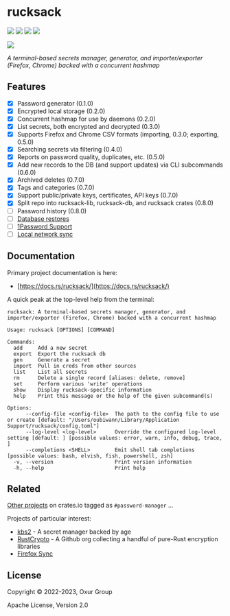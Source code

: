 # rucksack

[![][build-badge]][build]
[![][crate-badge]][crate]
[![][tag-badge]][tag]
[![][docs-badge]][docs]

[![][logo]][logo-large]

*A terminal-based secrets manager, generator, and importer/exporter (Firefox, Chrome) backed with a concurrent hashmap*

## Features

* [x] Password generator (0.1.0)
* [x] Encrypted local storage (0.2.0)
* [x] Concurrent hashmap for use by daemons (0.2.0)
* [x] List secrets, both encrypted and decrypted (0.3.0)
* [x] Supports Firefox and Chrome CSV formats (importing, 0.3.0; exporting, 0.5.0)
* [x] Searching secrets via filtering (0.4.0)
* [x] Reports on password quality, duplicates, etc. (0.5.0)
* [x] Add new records to the DB (and support updates) via CLI subcommands (0.6.0)
* [x] Archived deletes (0.7.0)
* [x] Tags and categories (0.7.0)
* [x] Support public/private keys, certificates, API keys (0.7.0)
* [x] Split repo into rucksack-lib, rucksack-db, and rucksack crates (0.8.0)
* [ ] Password history (0.8.0)
* [ ] [Database restores](https://github.com/oxur/rucksack/milestone/11)
* [ ] [1Password Support](https://github.com/oxur/rucksack/milestone/12)
* [ ] [Local network sync](https://github.com/oxur/rucksack/milestone/13)

## Documentation

Primary project documentation is here:

* [https://docs.rs/rucksack/](https://docs.rs/rucksack/)

A quick peak at the top-level help from the terminal:

```text
rucksack: A terminal-based secrets manager, generator, and importer/exporter (Firefox, Chrome) backed with a concurrent hashmap

Usage: rucksack [OPTIONS] [COMMAND]

Commands:
  add     Add a new secret
  export  Export the rucksack db
  gen     Generate a secret
  import  Pull in creds from other sources
  list    List all secrets
  rm      Delete a single record [aliases: delete, remove]
  set     Perform various 'write' operations
  show    Display rucksack-specific information
  help    Print this message or the help of the given subcommand(s)

Options:
      --config-file <config-file>  The path to the config file to use or create [default: "/Users/oubiwann/Library/Application Support/rucksack/config.toml"]
      --log-level <log-level>      Override the configured log-level setting [default: ] [possible values: error, warn, info, debug, trace, ]
      --completions <SHELL>        Emit shell tab completions [possible values: bash, elvish, fish, powershell, zsh]
  -v, --version                    Print version information
  -h, --help                       Print help
```

## Related

[Other projects](https://crates.io/keywords/password-manager?sort=downloads) on crates.io tagged as `#password-manager` ...

Projects of particular interest:

* [kbs2](https://github.com/woodruffw/kbs2) - A secret manager backed by age
* [RustCrypto](https://github.com/RustCrypto) - A Github org collecting a handful of pure-Rust encryption libraries
* [Firefox Sync](https://support.mozilla.org/en-US/kb/how-firefox-securely-saves-passwords)

## License

Copyright © 2022-2023, Oxur Group

Apache License, Version 2.0

[//]: ---Named-Links---

[logo]: resources/images/logo-v1-x250.png
[logo-large]: resources/images/logo-v1-x1000.png
[build]: https://github.com/oxur/rucksack/actions/workflows/cicd.yml
[build-badge]: https://github.com/oxur/rucksack/actions/workflows/cicd.yml/badge.svg
[crate]: https://crates.io/crates/rucksack
[crate-badge]: https://img.shields.io/crates/v/rucksack.svg
[docs]: https://docs.rs/rucksack/
[docs-badge]: https://img.shields.io/badge/rust-documentation-blue.svg
[tag-badge]: https://img.shields.io/github/tag/oxur/rucksack.svg
[tag]: https://github.com/oxur/rucksack/tags
